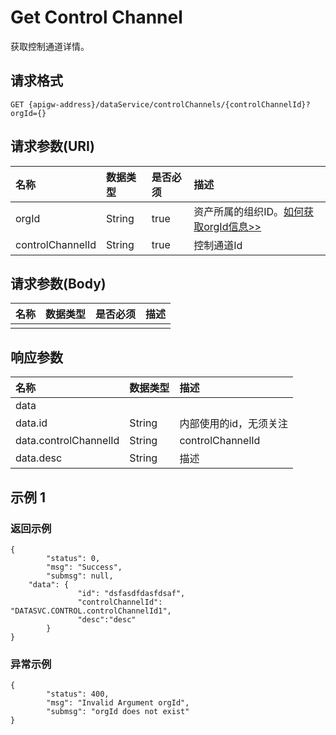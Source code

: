 # Get Control Channel

获取控制通道详情。

## 请求格式

```
GET {apigw-address}/dataService/controlChannels/{controlChannelId}?orgId={}
```

## 请求参数(URI)

| **名称**         | **数据类型** | **是否必须** | **描述**        |
|:-----------------|:-------------|:-------------|:----------------|
| orgId            | String       | true         | 资产所属的组织ID。[如何获取orgId信息>>](/docs/api/zh_CN/2.0.9/api_faqs#id-orgid-orgid) |
| controlChannelId | String       | true         | 控制通道Id      |



## 请求参数(Body)

| **名称** | **数据类型** | **是否必须** | **描述** |
|:---------|:-------------|:-------------|:---------|
|          |              |              |          |



## 响应参数

| **名称**              | **数据类型** | **描述**               |
|:----------------------|:-------------|:-----------------------|
| data                  |              |                        |
| data.id               | String       | 内部使用的id，无须关注 |
| data.controlChannelId | String       | controlChannelId       |
| data.desc             | String       | 描述                   |

## 示例 1

### 返回示例

```
{
        "status": 0,
        "msg": "Success",
        "submsg": null,
    "data": {
               "id": "dsfasdfdasfdsaf",
               "controlChannelId": "DATASVC.CONTROL.controlChannelId1",
               "desc":"desc"
        }
}
```

### 异常示例

```
{
        "status": 400,
        "msg": "Invalid Argument orgId",
        "submsg": "orgId does not exist"
}
```
